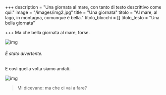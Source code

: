 +++
description = "Una giornata al mare, con tanto di testo descrittivo come qui."
image = "/images/img2.jpg"
title = "Una giornata"
titolo = "Al mare, al lago, in montagna, comunque è bella."
titolo_blocchi = []
titolo_testo = "Una bella giornata"

+++
Ma che bella giornata al mare, forse.

![img](/images/img3.jpg "img_1")

###### È stato divertente.

E così quella volta siamo andati.

![img](/images/image.jpg "img_2")

> Mi dicevano: ma che ci vai a fare?